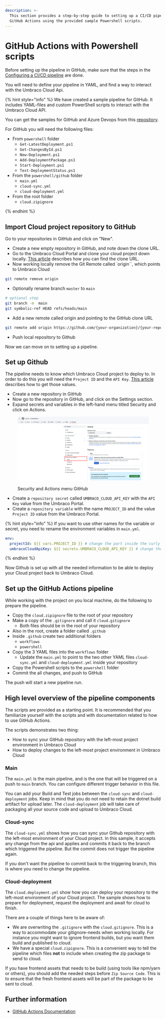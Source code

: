 ```yaml
---
description: >-
  This section provides a step-by-step guide to setting up a CI/CD pipeline in
  GitHub Actions using the provided sample Powershell scripts.
---
```


# GitHub Actions with Powershell scripts

Before setting up the pipeline in GitHub, make sure that the steps in the [Configuring a CI/CD pipeline](./) are done.

You will need to define your pipeline in YAML, and find a way to interact with the Umbraco Cloud Api.


{% hint style="info" %}
We have created a sample pipeline for GitHub. It includes YAML-files and custom PowerShell scripts to interact with the Umbraco Cloud API.

You can get the samples for GitHub and Azure Devops from this [repository](https://GitHub.com/umbraco/Umbraco.Cloud.CICDFlow.Samples).

For GitHub you will need the following files:
- From `powershell` folder
  - `Get-LatestDeployment.ps1`
  - `Get-ChangesById.ps1`
  - `New-Deployment.ps1`
  - `Add-DeploymentPackage.ps1`
  - `Start-Deployment.ps1`
  - `Test-DeploymentStatus.ps1`
- From the `powershell/github` folder
  - `main.yml`
  - `cloud-sync.yml` 
  - `cloud-deployment.yml`
- From the root folder
  - `cloud.zipignore`

{% endhint %}

## Import Cloud project repository to GitHub
Go to your repositories in GitHub and click on "New".

- Create a new empty repository in GitHub, and note down the clone URL.
- Go to the Umbraco Cloud Portal and clone your cloud project down locally. [This article](../../../working-locally.md#cloning-an-umbraco-cloud-project) describes how you can find the clone URL.
- Now working locally remove the Git Remote called `origin``, which points to Umbraco Cloud

 ```sh 
 git remote remove origin
 ```

- Optionally rename branch `master` to `main`

 ```sh 
 # optional step
 git branch -m  main
 git symbolic-ref HEAD refs/heads/main
 ```

- Add a new remote called origin and pointing to the GitHub clone URL

 ```sh 
 git remote add origin https://github.com/{your-organization}/{your-repository}.git
 ```

- Push local repository to Github

Now we can move on to setting up a pipeline.

## Set up Github

The pipeline needs to know which Umbraco Cloud project to deploy to. In order to do this you will need the `Project ID` and the `API Key`. [This article](README.md#obtaining-the-project-id-and-api-key) describes how to get those values.

- Create a new repository in GitHub
- Now go to the repository in GitHub, and click on the Settings section.
- Expand secrets and variables in the left-hand menu titled Security and click on Actions.

<figure><img src="../../../../.gitbook/assets/image (6).png" alt=""><figcaption><p>Security and Actions menu GitHub</p></figcaption></figure>

- Create a `repository secret` called `UMBRACO_CLOUD_API_KEY` with the `API Key` value from the Umbraco Portal.
- Create a `repository variable` with the name `PROJECT_ID` and the value `Project ID` value from the Umbraco Portal.

{% hint style="info" %}
If you want to use other names for the variable or secret, you need to rename the environment variables in `main.yml`.

```yaml
env:
  projectId: ${{ vars.PROJECT_ID }} # change the part inside the curly braces
  umbracoCloudApiKey: ${{ secrets.UMBRACO_CLOUD_API_KEY }} # change the part inside the curly braces
```

{% endhint %}

Now Github is set up with all the needed information to be able to deploy your Cloud project back to Umbraco Cloud.

## Set up the GitHub Actions pipeline

While working with the project on you local machine, do the following to prepare the pipeline.
- Copy the `cloud.zipignore` file to the root of your repository
- Make a copy of the `.gitignore` and call it `cloud.gitignore`
  - Both files should be in the root of your repository
- Also in the root, create a folder called `.github`
- Inside `.github` create two additional folders
  - `workflows`
  - `powershell`
- Copy the 3 YAML files into the `workflows` folder
  - Update the `main.yml` to point to the two other YAML files `cloud-sync.yml` and `cloud-deployment.yml` inside your repository
- Copy the Powershell scripts to the `powershell` folder
- Commit the all changes, and push to GitHub

The push will start a new pipeline run.

## High level overview of the pipeline components

The scripts are provided as a starting point. It is recommended that you familiarize yourself with the scripts and with documentation related to how to use GitHub Actions.

The scripts demonstrates two thing:
 - How to sync your GitHub repository with the left-most project environment in Umbraco Cloud
 - How to deploy changes to the left-most project environment in Umbraco Cloud 

### Main

The `main.yml` is the main pipeline, and is the one that will be triggered on a push to `main` branch.
You can configure different trigger behavior in this file.

You can add your Build and Test jobs between the `cloud-sync` and `cloud-deployment` jobs. 
Keep in mind that you do not need to retain the dotnet build artifact for upload later. The `cloud-deployment` job will take care of packaging all your source code and upload to Umbraco Cloud. 

### Cloud-sync

The `cloud-sync.yml` shows how you can sync your Github repository with the left-most environment of your Cloud project.
In this sample, it accepts any change from the api and applies and commits it back to the branch which triggered the pipeline. But the commit does not trigger the pipeline again.

If you don't want the pipeline to commit back to the triggering branch, this is where you need to change the pipeline. 

### Cloud-deployment

The `cloud.deployment.yml` show how you can deploy your repository to the left-most environment of your Cloud project.
The sample shows how to prepare for deployment, request the deployment and await for cloud to finish.

There are a couple of things here to be aware of:
- We are overwriting the `.gitignore` with the `cloud.gitignore`.
  This is a way to accommodate your gitignore-needs when working locally. For instance you might want to ignore frontend builds, but you want them build and published to cloud.  
- We have a special `cloud.zipignore`.
  This is a convenient way to tell the pipeline which files **not** to include when creating the zip package to send to cloud.

If you have frontend assets that needs to be build (using tools like npm/yarn or others), you should add the needed steps before `Zip Source Code`. This is to ensure that the fresh frontend assets will be part of the package to be sent to cloud. 

## Further information
- [GitHub Actions Documentation](https://docs.github.com/en/actions)